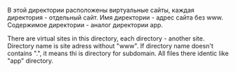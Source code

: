 В этой директории расположены виртуальные сайты, каждая директория - отдельный сайт. Имя директории - адрес сайта без www. Содержимое директории - аналог директории app.

There are virtual sites in this directory, each directory - another site. Directory name is site adress without "www". If directory name doesn't contains ".", it means thi is directory for subdomain. All files there identic like "app" directory.